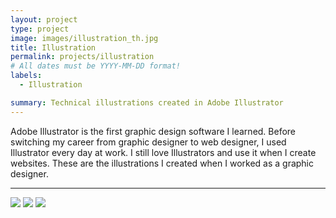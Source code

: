 ```yaml
---
layout: project
type: project
image: images/illustration_th.jpg
title: Illustration
permalink: projects/illustration
# All dates must be YYYY-MM-DD format!
labels:
  - Illustration

summary: Technical illustrations created in Adobe Illustrator
---
```


Adobe Illustrator is the first graphic design software I learned. Before switching my career from graphic designer to web designer, I used Illustrator every day at work. I still love Illustrators and use it when I create websites. These are the illustrations I created when I worked as a graphic designer.  

<hr>

<img class="ui image" src="{{ site.baseurl }}/images/sushi.jpg">

<img class="ui image" src="{{ site.baseurl }}/images/RedWatch.jpg">

<img class="ui image" src="{{ site.baseurl }}/images/waterfront.jpg"> 



